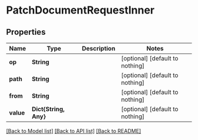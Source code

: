 # PatchDocumentRequestInner


## Properties
Name | Type | Description | Notes
------------ | ------------- | ------------- | -------------
**op** | **String** |  | [optional] [default to nothing]
**path** | **String** |  | [optional] [default to nothing]
**from** | **String** |  | [optional] [default to nothing]
**value** | **Dict{String, Any}** |  | [optional] [default to nothing]


[[Back to Model list]](../README.md#models) [[Back to API list]](../README.md#api-endpoints) [[Back to README]](../README.md)


